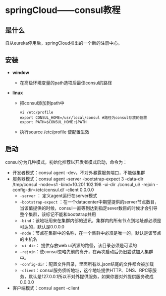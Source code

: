 # springCloud——consul教程

## 是什么

自从eureka停用后，springCloud推出的一个新的注册中心。

## 安装

- **window**

  - 在高级环境变量的path选项后最佳consul的路径

- **linux**

  - 把consul添加到path中

    ```
    vi /etc/profile
    export CONSUL_HOME=/usr/local/consul #路径为consul存放的位置
    export PATH=$CONSUL_HOME:$PATH
    ```

  - 执行source /etc/profile 使配置生效

## 启动

consul分为几种模式，初始化推荐以开发者模式启动，命令为：

- 开发者模式：consul agent -dev，不对外暴露服务端口，不能做集群
- 服务器模式：consul agent -server -bootstrap-expect 3 -data-dir /tmp/consul -node=s1 -bind=10.201.102.198 -ui-dir ./consul_ui/ -rejoin -config-dir=/etc/consul.d/ -client 0.0.0.0
  - `-server` ： 定义agent运行在server模式
  - `-bootstrap-expect` ：在一个datacenter中期望提供的server节点数目，当该值提供的时候，consul一直等到达到指定sever数目的时候才会引导整个集群，该标记不能和bootstrap共用
  - `-bind`：该地址用来在集群内部的通讯，集群内的所有节点到地址都必须是可达的，默认是0.0.0.0
  - `-node`：节点在集群中的名称，在一个集群中必须是唯一的，默认是该节点的主机名
  - `-ui-dir`： 提供存放web ui资源的路径，该目录必须是可读的
  - `-rejoin`：使consul忽略先前的离开，在再次启动后仍旧尝试加入集群中。
  - `-config-dir`：配置文件目录，里面所有以.json结尾的文件都会被加载
  - `-client`：consul服务侦听地址，这个地址提供HTTP、DNS、RPC等服务，默认是127.0.0.1所以不对外提供服务，如果你要对外提供服务改成0.0.0.0
- 客户端模式：consul agent -client

